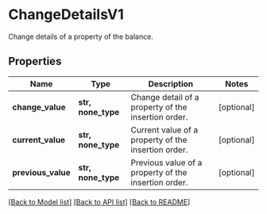 # ChangeDetailsV1

Change details of a property of the balance.

## Properties
Name | Type | Description | Notes
------------ | ------------- | ------------- | -------------
**change_value** | **str, none_type** | Change detail of a property of the insertion order. | [optional] 
**current_value** | **str, none_type** | Current value of a property of the insertion order. | [optional] 
**previous_value** | **str, none_type** | Previous value of a property of the insertion order. | [optional] 

[[Back to Model list]](../README.md#documentation-for-models) [[Back to API list]](../README.md#documentation-for-api-endpoints) [[Back to README]](../README.md)



